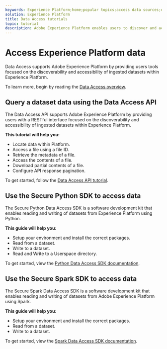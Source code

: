 ```yaml
---
keywords: Experience Platform;home;popular topics;access data sources;data access;spark sdk;python sdk
solution: Experience Platform
title: Data Access tutorials
topic: tutorial
description: Adobe Experience Platform enables users to discover and access ingested datasets within Experience Platform using the Data Access API.
---
```


# Access Experience Platform data

Data Access supports Adobe Experience Platform by providing users tools focused on the discoverability and accessibility of ingested datasets within Experience Platform.

To learn more, begin by reading the [Data Access overview](../data-access/home.md).

## Query a dataset data using the Data Access API

The Data Access API supports Adobe Experience Platform by providing users with a RESTful interface focused on the discoverability and accessibility of ingested datasets within Experience Platform.

**This tutorial will help you:**
- Locate data within Platform.
- Access a file using a file ID.
- Retrieve the metadata of a file.
- Access the contents of a file.
- Download partial contents of a file.
- Configure API response pagination.

To get started, follow the [Data Access API tutorial](../data-access/tutorials/dataset-data.md).

## Use the Secure Python SDK to access data

The Secure Python Data Access SDK is a software development kit that enables reading and writing of datasets from Experience Platform using Python.

**This guide will help you:**
- Setup your environment and install the correct packages.
- Read from a dataset.
- Write to a dataset.
- Read and Write to a Userspace directory.

To get started, view the [Python Data Access SDK documentation](../data-access/tutorials/python-sdk.md).

## Use the Secure Spark SDK to access data

The Secure Spark Data Access SDK is a software development kit that enables reading and writing of datasets from Adobe Experience Platform using Spark.

**This guide will help you:**
- Setup your environment and install the correct packages.
- Read from a dataset.
- Write to a dataset.

To get started, view the [Spark Data Access SDK documentation](../data-access/tutorials/spark-sdk.md).